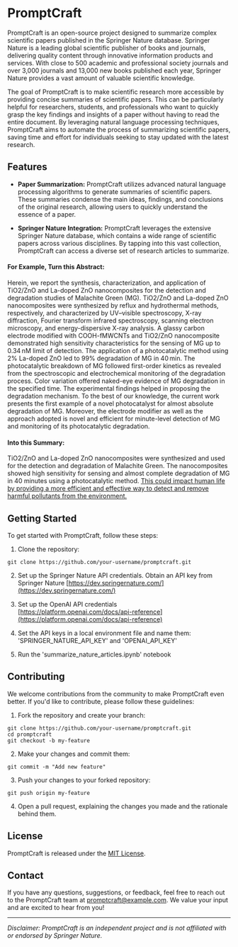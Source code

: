 # PromptCraft

PromptCraft is an open-source project designed to summarize complex scientific papers published in the Springer Nature database. Springer Nature is a leading global scientific publisher of books and journals, delivering quality content through innovative information products and services. With close to 500 academic and professional society journals and over 3,000 journals and 13,000 new books published each year, Springer Nature provides a vast amount of valuable scientific knowledge.

The goal of PromptCraft is to make scientific research more accessible by providing concise summaries of scientific papers. This can be particularly helpful for researchers, students, and professionals who want to quickly grasp the key findings and insights of a paper without having to read the entire document. By leveraging natural language processing techniques, PromptCraft aims to automate the process of summarizing scientific papers, saving time and effort for individuals seeking to stay updated with the latest research.

## Features

- **Paper Summarization:** PromptCraft utilizes advanced natural language processing algorithms to generate summaries of scientific papers. These summaries condense the main ideas, findings, and conclusions of the original research, allowing users to quickly understand the essence of a paper.

- **Springer Nature Integration:** PromptCraft leverages the extensive Springer Nature database, which contains a wide range of scientific papers across various disciplines. By tapping into this vast collection, PromptCraft can access a diverse set of research articles to summarize.

#### For Example, Turn this Abstract: 

Herein, we report the synthesis, characterization, and application of TiO2/ZnO and La-doped ZnO nanocomposites for the detection and degradation studies of Malachite Green (MG). TiO2/ZnO and La-doped ZnO nanocomposites were synthesized by reflux and hydrothermal methods, respectively, and characterized by UV–visible spectroscopy, X-ray diffraction, Fourier transform infrared spectroscopy, scanning electron microscopy, and energy-dispersive X-ray analysis. A glassy carbon electrode modified with COOH-fMWCNTs and TiO2/ZnO nanocomposite demonstrated high sensitivity characteristics for the sensing of MG up to 0.34 nM limit of detection. The application of a photocatalytic method using 2% La-doped ZnO led to 99% degradation of MG in 40 min. The photocatalytic breakdown of MG followed first-order kinetics as revealed from the spectroscopic and electrochemical monitoring of the degradation process. Color variation offered naked-eye evidence of MG degradation in the specified time. The experimental findings helped in proposing the degradation mechanism. To the best of our knowledge, the current work presents the first example of a novel photocatalyst for almost absolute degradation of MG. Moreover, the electrode modifier as well as the approach adopted is novel and efficient for minute-level detection of MG and monitoring of its photocatalytic degradation.

#### Into this Summary:

TiO2/ZnO and La-doped ZnO nanocomposites were synthesized and used for the detection and degradation of Malachite Green. The nanocomposites showed high sensitivity for sensing and almost complete degradation of MG in 40 minutes using a photocatalytic method. <ins>This could impact human life by providing a more efficient and effective way to detect and remove harmful pollutants from the environment.</ins>

## Getting Started

To get started with PromptCraft, follow these steps:

1. Clone the repository:

```shell
git clone https://github.com/your-username/promptcraft.git
```

2. Set up the Springer Nature API credentials. Obtain an API key from Springer Nature [https://dev.springernature.com/](https://dev.springernature.com/)

3. Set up the OpenAI API credentials [https://platform.openai.com/docs/api-reference](https://platform.openai.com/docs/api-reference)

4. Set the API keys in a local environment file and name them: 
'SPRINGER_NATURE_API_KEY' and 'OPENAI_API_KEY'

5. Run the 'summarize_nature_articles.ipynb' notebook

## Contributing

We welcome contributions from the community to make PromptCraft even better. If you'd like to contribute, please follow these guidelines:

1. Fork the repository and create your branch:

```shell
git clone https://github.com/your-username/promptcraft.git
cd promptcraft
git checkout -b my-feature
```

2. Make your changes and commit them:

```shell
git commit -m "Add new feature"
```

3. Push your changes to your forked repository:

```shell
git push origin my-feature
```

4. Open a pull request, explaining the changes you made and the rationale behind them.

## License

PromptCraft is released under the [MIT License](https://opensource.org/licenses/MIT).

## Contact

If you have any questions, suggestions, or feedback, feel free to reach out to the PromptCraft team at promptcraft@example.com. We value your input and are excited to hear from you!

---

*Disclaimer: PromptCraft is an independent project and is not affiliated with or endorsed by Springer Nature.*
